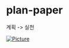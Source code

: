 
# plan-paper

계획 -> 실천

[![Picture](https://images.unsplash.com/photo-1590422688038-a7ad92dc79e9?ixlib=rb-1.2.1&ixid=eyJhcHBfaWQiOjEyMDd9&auto=format&fit=crop&w=1348&q=80)](https://images.unsplash.com/photo-1590422688038-a7ad92dc79e9?ixlib=rb-1.2.1&ixid=eyJhcHBfaWQiOjEyMDd9&auto=format&fit=crop&w=1348&q=80)



